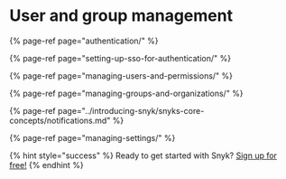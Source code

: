 # User and group management

{% page-ref page="authentication/" %}

{% page-ref page="setting-up-sso-for-authentication/" %}

{% page-ref page="managing-users-and-permissions/" %}

{% page-ref page="managing-groups-and-organizations/" %}

{% page-ref page="../introducing-snyk/snyks-core-concepts/notifications.md" %}

{% page-ref page="managing-settings/" %}



{% hint style="success" %}
Ready to get started with Snyk? [Sign up for free!](https://snyk.io/login?cta=sign-up&loc=footer&page=support_docs_page)
{% endhint %}

